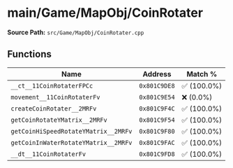 # main/Game/MapObj/CoinRotater

**Source Path:** `src/Game/MapObj/CoinRotater.cpp`

## Functions

| Name | Address | Match % |
|------|---------|---------|
| `__ct__11CoinRotaterFPCc` | `0x801C9DE8` | :white_check_mark: (100.0%) |
| `movement__11CoinRotaterFv` | `0x801C9E54` | :x: (0.0%) |
| `createCoinRotater__2MRFv` | `0x801C9F4C` | :white_check_mark: (100.0%) |
| `getCoinRotateYMatrix__2MRFv` | `0x801C9F54` | :white_check_mark: (100.0%) |
| `getCoinHiSpeedRotateYMatrix__2MRFv` | `0x801C9F80` | :white_check_mark: (100.0%) |
| `getCoinInWaterRotateYMatrix__2MRFv` | `0x801C9FAC` | :white_check_mark: (100.0%) |
| `__dt__11CoinRotaterFv` | `0x801C9FD8` | :white_check_mark: (100.0%) |